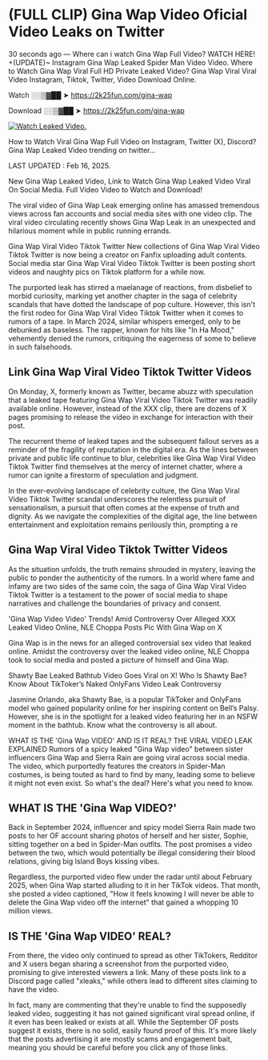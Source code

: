 # (FULL CLIP) Gina Wap Video Oficial Video Leaks on Twitter

30 seconds ago — Where can i watch Gina Wap Full Video? WATCH HERE! +(UPDATE)~ Instagram Gina Wap Leaked Spider Man Video Video. Where to Watch Gina Wap Viral Full HD Private Leaked Video? Gina Wap Viral Viral Video Instagram, Tiktok, Twitter, Video Download Online.

Watch ░░▒▓██ ➤ https://2k25fun.com/gina-wap

Download ░░▒▓██ ➤ https://2k25fun.com/gina-wap

[![Watch Leaked Video.](https://miro.medium.com/v2/resize:fit:828/format:webp/1*cilzJN44JGOrTw9NJCrNHA.gif "Watch Leaked Video")](https://2k25fun.com/gina-wap)

How to Watch Viral Gina Wap Full Video on Instagram, Twitter (X), Discord? Gina Wap Leaked Video trending on twitter...

LAST UPDATED : Feb 16, 2025.

New Gina Wap Leaked Video, Link to Watch Gina Wap Leaked Video Viral On Social Media. Full Video Video to Watch and Download!

The viral video of Gina Wap Leak emerging online has amassed tremendous views across fan accounts and social media sites with one video clip. The viral video circulating recently shows Gina Wap Leak in an unexpected and hilarious moment while in public running errands.

Gina Wap Viral Video Tiktok Twitter New collections of Gina Wap Viral Video Tiktok Twitter is now being a creator on Fanfix uploading adult contents. Social media star Gina Wap Viral Video Tiktok Twitter is been posting short videos and naughty pics on Tiktok platform for a while now.

The purported leak has stirred a maelanage of reactions, from disbelief to morbid curiosity, marking yet another chapter in the saga of celebrity scandals that have dotted the landscape of pop culture. However, this isn't the first rodeo for Gina Wap Viral Video Tiktok Twitter when it comes to rumors of a tape. In March 2024, similar whispers emerged, only to be debunked as baseless. The rapper, known for hits like "In Ha Mood," vehemently denied the rumors, critiquing the eagerness of some to believe in such falsehoods.

## Link Gina Wap Viral Video Tiktok Twitter Videos

On Monday, X, formerly known as Twitter, became abuzz with speculation that a leaked tape featuring Gina Wap Viral Video Tiktok Twitter was readily available online. However, instead of the XXX clip, there are dozens of X pages promising to release the video in exchange for interaction with their post.

The recurrent theme of leaked tapes and the subsequent fallout serves as a reminder of the fragility of reputation in the digital era. As the lines between private and public life continue to blur, celebrities like Gina Wap Viral Video Tiktok Twitter find themselves at the mercy of internet chatter, where a rumor can ignite a firestorm of speculation and judgment.

In the ever-evolving landscape of celebrity culture, the Gina Wap Viral Video Tiktok Twitter scandal underscores the relentless pursuit of sensationalism, a pursuit that often comes at the expense of truth and dignity. As we navigate the complexities of the digital age, the line between entertainment and exploitation remains perilously thin, prompting a re

##  Gina Wap Viral Video Tiktok Twitter Videos

As the situation unfolds, the truth remains shrouded in mystery, leaving the public to ponder the authenticity of the rumors. In a world where fame and infamy are two sides of the same coin, the saga of Gina Wap Viral Video Tiktok Twitter is a testament to the power of social media to shape narratives and challenge the boundaries of privacy and consent.

'Gina Wap Video Video' Trends! Amid Controversy Over Alleged XXX Leaked Video Online, NLE Choppa Posts Pic With Gina Wap on X

Gina Wap is in the news for an alleged controversial sex video that leaked online. Amidst the controversy over the leaked video online, NLE Choppa took to social media and posted a picture of himself and Gina Wap.

Shawty Bae Leaked Bathtub Video Goes Viral on X! Who Is Shawty Bae? Know About TikToker’s Naked OnlyFans Video Leak Controversy

Jasmine Orlando, aka Shawty Bae, is a popular TikToker and OnlyFans model who gained popularity online for her inspiring content on Bell’s Palsy. However, she is in the spotlight for a leaked video featuring her in an NSFW moment in the bathtub. Know what the controversy is all about.

WHAT IS THE 'Gina Wap VIDEO' AND IS IT REAL? THE VIRAL VIDEO LEAK EXPLAINED Rumors of a spicy leaked "Gina Wap video" between sister influencers Gina Wap and Sierra Rain are going viral across social media. The video, which purportedly features the creators in Spider-Man costumes, is being touted as hard to find by many, leading some to believe it might not even exist. So what's the deal? Here's what you need to know.

## WHAT IS THE 'Gina Wap VIDEO?'

Back in September 2024, influencer and spicy model Sierra Rain made two posts to her OF account sharing photos of herself and her sister, Sophie, sitting together on a bed in Spider-Man outfits. The post promises a video between the two, which would potentially be illegal considering their blood relations, giving big Island Boys kissing vibes.

Regardless, the purported video flew under the radar until about February 2025, when Gina Wap started alluding to it in her TikTok videos. That month, she posted a video captioned, "How it feels knowing I will never be able to delete the Gina Wap video off the internet" that gained a whopping 10 million views.

## IS THE 'Gina Wap VIDEO' REAL?

From there, the video only continued to spread as other TikTokers, Redditor and X users began sharing a screenshot from the purported video, promising to give interested viewers a link. Many of these posts link to a Discord page called "xleaks," while others lead to different sites claiming to have the video.

In fact, many are commenting that they're unable to find the supposedly leaked video, suggesting it has not gained significant viral spread online, if it even has been leaked or exists at all. While the September OF posts suggest it exists, there is no solid, easily found proof of this. It's more likely that the posts advertising it are mostly scams and engagement bait, meaning you should be careful before you click any of those links.